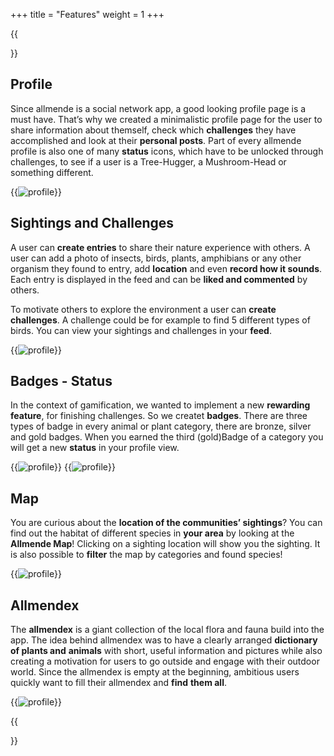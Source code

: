 +++
title = "Features"
weight = 1
+++

{{<section title="Feature set" >}}

## Profile
Since allmende is a social network app, a good looking profile page is a must have.
That’s why we created a minimalistic profile page for the user to share information
about themself, check which **challenges** they have accomplished and look at their
**personal posts**. Part of every allmende profile is also one of many **status** icons,
which have to be unlocked through challenges, to see if a user is a Tree-Hugger, a
Mushroom-Head or something different.

{{<image src="profile.png" alt="profile" >}}


## Sightings and Challenges
A user can **create entries** to share their nature experience with others. A user can add a photo of insects, birds, plants, amphibians or any other organism they found to entry, add **location** and even **record how it sounds**. Each entry is displayed in the feed and can be **liked and commented** by others.

To motivate others to explore the environment a user can **create challenges**. A challenge could be for example to find 5 different types of birds. You can view your sightings and challenges in your **feed**.

{{<image src="entrysChallenges.png" alt="profile" >}}

## Badges - Status
In the context of gamification, we wanted to implement a new **rewarding feature**, for finishing challenges. So we createt **badges**. There are three types of badge in every animal or plant category, there are bronze, silver and gold badges. When you earned the third (gold)Badge of a category you will get a new **status** in your profile view.

{{<image src="badges.png" alt="profile" >}}
{{<image src="statusweb.png" alt="profile" >}}



## Map
You are curious about the **location of the communities’ sightings**? You can find out the habitat of different species in **your area** by looking at the **Allmende Map**! Clicking on a sighting location will show you the sighting. It is also possible to **filter** the map by categories and found species!

{{<image src="map.png" alt="profile" >}}

## Allmendex
The **allmendex** is a giant collection of the local flora and fauna build into the app.
The idea behind allmendex was to have a clearly arranged **dictionary of plants and**
**animals** with short, useful information and pictures while also creating a motivation
for users to go outside and engage with their outdoor world. Since the allmendex is
empty at the beginning, ambitious users quickly want to fill their allmendex and **find**
**them all**.
 
{{<image src="allmendex.png" alt="profile" >}}


{{</section>}}